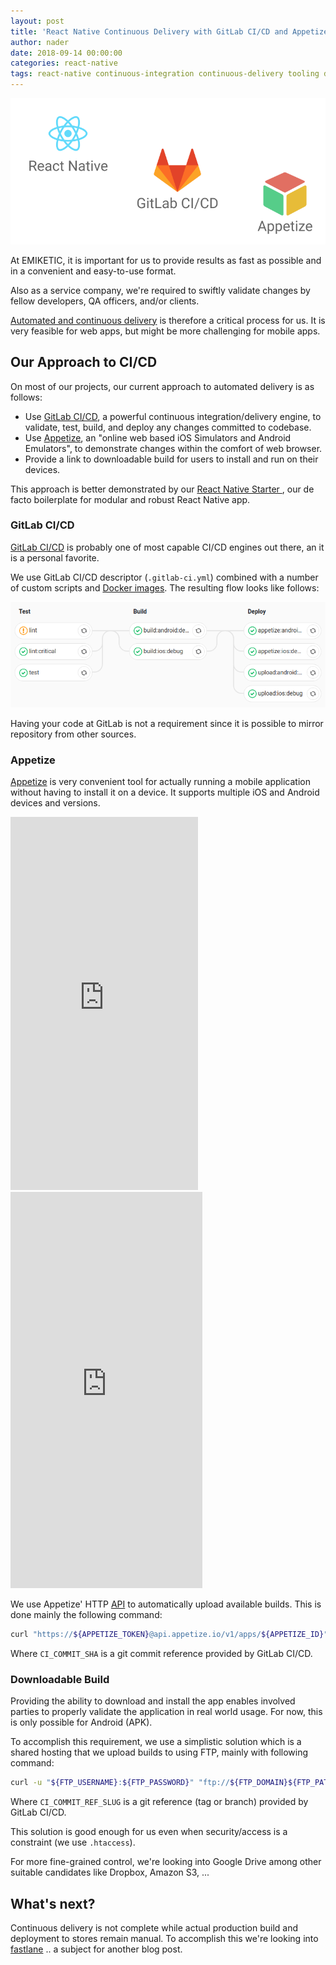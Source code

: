 ```yaml
---
layout: post
title: 'React Native Continuous Delivery with GitLab CI/CD and Appetize'
author: nader
date: 2018-09-14 00:00:00
categories: react-native
tags: react-native continuous-integration continuous-delivery tooling devops
---
```


![React Native + GitLab CI/CD + Appetize](/assets/article_images/2018-09-19-react-native-ci-cd-with-gitlab-and-appetize/cover.png)

At EMIKETIC, it is important for us to provide results as fast as possible and in a convenient and easy-to-use format.

Also as a service company, we're required to swiftly validate changes by fellow developers, QA officers, and/or clients.

[Automated and continuous delivery](https://www.atlassian.com/continuous-delivery/ci-vs-ci-vs-cd) is therefore a critical process for us. It is very feasible for web apps, but might be more challenging for mobile apps.

## Our Approach to CI/CD

On most of our projects, our current approach to automated delivery is as follows:

- Use [GitLab CI/CD](https://docs.gitlab.com/ee/ci/), a powerful continuous integration/delivery engine, to validate, test, build, and deploy any changes committed to codebase.
- Use [Appetize](https://appetize.io/), an "online web based iOS Simulators and Android Emulators", to demonstrate changes within the comfort of web browser.
- Provide a link to downloadable build for users to install and run on their devices.

This approach is better demonstrated by our [React Native Starter
](https://github.com/emiketic/emiketic-starter-react-native), our de facto boilerplate for modular and robust React Native app.

### GitLab CI/CD

[GitLab CI/CD](https://docs.gitlab.com/ee/ci/) is probably one of most capable CI/CD engines out there, an it is a personal favorite.

We use GitLab CI/CD descriptor (`.gitlab-ci.yml`) combined with a number of custom scripts and [Docker images](https://hub.docker.com/r/emiketic/). The resulting flow looks like follows:

![GitLab CI/CD Pipeline](/assets/article_images/2018-09-19-react-native-ci-cd-with-gitlab-and-appetize/gitlab-ci-cd-pipeline.png)


Having your code at GitLab is not a requirement since it is possible to mirror repository from other sources.

### Appetize

[Appetize](https://appetize.io/) is very convenient tool for actually running a mobile application without having to install it on a device. It supports multiple iOS and Android devices and versions.

<iframe src="https://appetize.io/embed/3xvgukkq4gqjyjn1ztrzq6czwr?device=nexus5&scale=75&autoplay=false&orientation=portrait&deviceColor=black" width="300px" height="597px" frameborder="0" scrolling="no"></iframe>

<iframe src="https://appetize.io/embed/nkn34mhpchnx172e67ptmjypdm?device=iphonex&scale=75&autoplay=false&orientation=portrait&deviceColor=black" width="307px" height="634px" frameborder="0" scrolling="no"></iframe>

<br>

We use Appetize' HTTP [API](https://appetize.io/docs#api-overview) to automatically upload available builds. This is done mainly the following command:

```sh
curl "https://${APPETIZE_TOKEN}@api.appetize.io/v1/apps/${APPETIZE_ID}" -F "file=@${TARGET}" -F "platform=${PLATFORM}" -F "note=${CI_COMMIT_SHA}"
```

Where `CI_COMMIT_SHA` is a git commit reference provided by GitLab CI/CD.

### Downloadable Build

Providing the ability to download and install the app enables involved parties to properly validate the application in real world usage. For now, this is only possible for Android (APK).

To accomplish this requirement, we use a simplistic solution which is a shared hosting that we upload builds to using FTP, mainly with following command:

```sh
curl -u "${FTP_USERNAME}:${FTP_PASSWORD}" "ftp://${FTP_DOMAIN}${FTP_PATH}/${CI_COMMIT_REF_SLUG}/" -T $TARGET
```

Where `CI_COMMIT_REF_SLUG` is a git reference (tag or branch) provided by GitLab CI/CD.


This solution is good enough for us even when security/access is a constraint (we use `.htaccess`).

For more fine-grained control, we're looking into Google Drive among other suitable candidates like Dropbox, Amazon S3, ...

## What's next?

Continuous delivery is not complete while actual production build and deployment to stores remain manual. To accomplish this we're looking into [fastlane](https://fastlane.tools/) .. a subject for another blog post.
